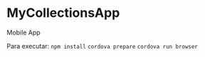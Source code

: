 # MyCollectionsApp
Mobile App

Para executar:
```npm install```
```cordova prepare```
```cordova run browser```
